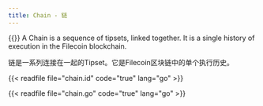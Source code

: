 ```yaml
---
title: Chain - 链
---
```


{{<label chain>}}
A Chain is a sequence of tipsets, linked together. It is a single history of execution in the Filecoin blockchain.

链是一系列连接在一起的Tipset。它是Filecoin区块链中的单个执行历史。

{{< readfile file="chain.id" code="true" lang="go" >}}

{{< readfile file="chain.go" code="true" lang="go" >}}

